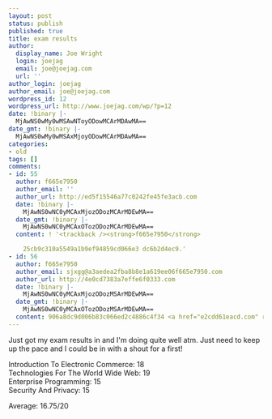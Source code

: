 ```yaml
---
layout: post
status: publish
published: true
title: exam results
author:
  display_name: Joe Wright
  login: joejag
  email: joe@joejag.com
  url: ''
author_login: joejag
author_email: joe@joejag.com
wordpress_id: 12
wordpress_url: http://www.joejag.com/wp/?p=12
date: !binary |-
  MjAwNS0wMy0wMSAwNToyODowMCArMDAwMA==
date_gmt: !binary |-
  MjAwNS0wMy0wMSAxMjoyODowMCArMDAwMA==
categories:
- old
tags: []
comments:
- id: 55
  author: f665e7950
  author_email: ''
  author_url: http://ed5f15546a77c0242fe45fe3acb.com
  date: !binary |-
    MjAwNS0wNC0yMCAxMjozODozMCArMDEwMA==
  date_gmt: !binary |-
    MjAwNS0wNC0yMCAxOTozODozMCArMDEwMA==
  content: ! '<trackback /><strong>f665e7950</strong>

    25cb9c310a5549a1b9ef94859cd066e3 dc6b2d4ec9.'
- id: 56
  author: f665e7950
  author_email: sjxgg@a3aedea2fba8b8e1a619ee06f665e7950.com
  author_url: http://4e0cd7383a7effe6f0333.com
  date: !binary |-
    MjAwNS0wNC0yMCAxMjozODozMSArMDEwMA==
  date_gmt: !binary |-
    MjAwNS0wNC0yMCAxOTozODozMSArMDEwMA==
  content: 906a8dc9d006b83c066ed2c4886c4f34 <a href="e2cdd61eacd.com" rel="nofollow"></a>.
---
```

<p>Just got my exam results in and I'm doing quite well atm.  Just need to keep up the pace and I could be in with a shout for a first!</p>
<p>Introduction To Electronic Commerce: 18<br />
Technologies For The World Wide Web: 19<br />
Enterprise Programming: 15<br />
Security And Privacy: 15</p>
<p>Average: 16.75/20</p>
